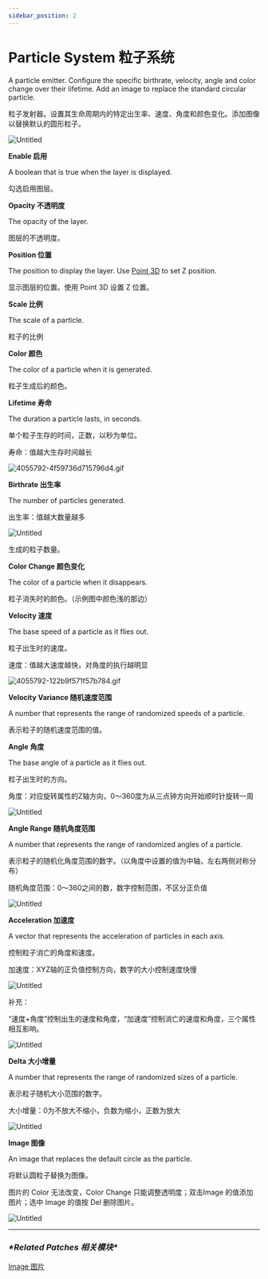 ```yaml
---
sidebar_position: 2
---
```


# Particle System 粒子系统

A particle emitter. Configure the specific birthrate, velocity, angle and color change over their lifetime. Add an image to replace the standard circular particle.

粒子发射器。设置其生命周期内的特定出生率、速度、角度和颜色变化。添加图像以替换默认的圆形粒子。

![Untitled](https://s3.us-west-2.amazonaws.com/secure.notion-static.com/57ccc77d-febc-44d7-b6d3-c6dab5a2b2e8/Untitled.png?X-Amz-Algorithm=AWS4-HMAC-SHA256&X-Amz-Content-Sha256=UNSIGNED-PAYLOAD&X-Amz-Credential=AKIAT73L2G45EIPT3X45%2F20220602%2Fus-west-2%2Fs3%2Faws4_request&X-Amz-Date=20220602T185430Z&X-Amz-Expires=86400&X-Amz-Signature=4fbcd38889464af878d3519d2dfabc41cf8e182f2df0159905b4dcec4469cf53&X-Amz-SignedHeaders=host&response-content-disposition=filename%20%3D%22Untitled.png%22&x-id=GetObject)

**Enable 启用**

A boolean that is true when the layer is displayed.

勾选启用图层。

**Opacity 不透明度**

The opacity of the layer.

图层的不透明度。

**Position 位置**

The position to display the layer. Use [Point 3D](https://www.notion.so/Point-3D-6d2c3b3df3f74659ae0d647876ce3aa9) to set Z position.

显示图层的位置。使用 Point 3D 设置 Z 位置。

**Scale 比例**

The scale of a particle.

粒子的比例

**Color 颜色**

The color of a particle when it is generated.

粒子生成后的颜色。

**Lifetime 寿命**

The duration a particle lasts, in seconds.

单个粒子生存的时间，正数，以秒为单位。

寿命：值越大生存时间越长

![4055792-4f59736d715796d4.gif](https://s3.us-west-2.amazonaws.com/secure.notion-static.com/224ff8c2-e109-4d02-bfc5-80a834975775/4055792-4f59736d715796d4.gif?X-Amz-Algorithm=AWS4-HMAC-SHA256&X-Amz-Content-Sha256=UNSIGNED-PAYLOAD&X-Amz-Credential=AKIAT73L2G45EIPT3X45%2F20220602%2Fus-west-2%2Fs3%2Faws4_request&X-Amz-Date=20220602T185449Z&X-Amz-Expires=86400&X-Amz-Signature=268038f6aa1425f3ea2ff30daa2ceb84be6e035e263ca1636cbaf72b7c31479d&X-Amz-SignedHeaders=host&response-content-disposition=filename%20%3D%224055792-4f59736d715796d4.gif%22&x-id=GetObject)

**Birthrate 出生率**

The number of particles generated.

出生率：值越大数量越多

![Untitled](https://s3.us-west-2.amazonaws.com/secure.notion-static.com/c2d93a3a-e0ec-40cf-98aa-60f419cdec7b/Untitled.gif?X-Amz-Algorithm=AWS4-HMAC-SHA256&X-Amz-Content-Sha256=UNSIGNED-PAYLOAD&X-Amz-Credential=AKIAT73L2G45EIPT3X45%2F20220602%2Fus-west-2%2Fs3%2Faws4_request&X-Amz-Date=20220602T185503Z&X-Amz-Expires=86400&X-Amz-Signature=938621e51363585421953b67521e5b11724692583b459408101cdf7d41db8f98&X-Amz-SignedHeaders=host&response-content-disposition=filename%20%3D%22Untitled.gif%22&x-id=GetObject)

生成的粒子数量。

**Color Change 颜色变化**

The color of a particle when it disappears.

粒子消失时的颜色。（示例图中颜色浅的那边）

**Velocity 速度**

The base speed of a particle as it flies out.

粒子出生时的速度。

速度：值越大速度越快，对角度的执行越明显

![4055792-122b9f571f57b784.gif](https://s3.us-west-2.amazonaws.com/secure.notion-static.com/6a67d140-4edf-4ec3-b87b-e8b099f90209/4055792-122b9f571f57b784.gif?X-Amz-Algorithm=AWS4-HMAC-SHA256&X-Amz-Content-Sha256=UNSIGNED-PAYLOAD&X-Amz-Credential=AKIAT73L2G45EIPT3X45%2F20220602%2Fus-west-2%2Fs3%2Faws4_request&X-Amz-Date=20220602T185518Z&X-Amz-Expires=86400&X-Amz-Signature=7d932d2ca640d53c461e28f52a7a2210b038f08cdabbbf52905a1de444371734&X-Amz-SignedHeaders=host&response-content-disposition=filename%20%3D%224055792-122b9f571f57b784.gif%22&x-id=GetObject)

**Velocity Variance 随机速度范围**

A number that represents the range of randomized speeds of a particle.

表示粒子的随机速度范围的值。

**Angle 角度**

The base angle of a particle as it flies out.

粒子出生时的方向。

角度：对应旋转属性的Z轴方向，0～360度为从三点钟方向开始顺时针旋转一周

![Untitled](https://s3.us-west-2.amazonaws.com/secure.notion-static.com/9b67990a-dd91-4ffc-bdac-087e5c8f6f39/Untitled.gif?X-Amz-Algorithm=AWS4-HMAC-SHA256&X-Amz-Content-Sha256=UNSIGNED-PAYLOAD&X-Amz-Credential=AKIAT73L2G45EIPT3X45%2F20220602%2Fus-west-2%2Fs3%2Faws4_request&X-Amz-Date=20220602T185529Z&X-Amz-Expires=86400&X-Amz-Signature=c7e4f7d0b25b8843fc9238847671120f10a4c434e1a06599f7b781c43ea71216&X-Amz-SignedHeaders=host&response-content-disposition=filename%20%3D%22Untitled.gif%22&x-id=GetObject)

**Angle Range 随机角度范围**

A number that represents the range of randomized angles of a particle.

表示粒子的随机化角度范围的数字。（以角度中设置的值为中轴，左右两侧对称分布）

随机角度范围：0～360之间的数，数字控制范围，不区分正负值

![Untitled](https://s3.us-west-2.amazonaws.com/secure.notion-static.com/afe07d5e-fe1a-45ae-8cd3-12537678efa3/Untitled.gif?X-Amz-Algorithm=AWS4-HMAC-SHA256&X-Amz-Content-Sha256=UNSIGNED-PAYLOAD&X-Amz-Credential=AKIAT73L2G45EIPT3X45%2F20220602%2Fus-west-2%2Fs3%2Faws4_request&X-Amz-Date=20220602T185540Z&X-Amz-Expires=86400&X-Amz-Signature=98213a4c390babaa4619efc64e16bb410279fd82e4c2c07c229496bedc6f65d7&X-Amz-SignedHeaders=host&response-content-disposition=filename%20%3D%22Untitled.gif%22&x-id=GetObject)

**Acceleration 加速度**

A vector that represents the acceleration of particles in each axis.

控制粒子消亡的角度和速度。

加速度：XYZ轴的正负值控制方向，数字的大小控制速度快慢

![Untitled](https://s3.us-west-2.amazonaws.com/secure.notion-static.com/cdd765c9-edd3-427b-937f-ea260fa34ac9/Untitled.gif?X-Amz-Algorithm=AWS4-HMAC-SHA256&X-Amz-Content-Sha256=UNSIGNED-PAYLOAD&X-Amz-Credential=AKIAT73L2G45EIPT3X45%2F20220602%2Fus-west-2%2Fs3%2Faws4_request&X-Amz-Date=20220602T185550Z&X-Amz-Expires=86400&X-Amz-Signature=e4fdbf245be72dca263718969d3fbc94d29c1fcd09604ce382bb862f7f29dd24&X-Amz-SignedHeaders=host&response-content-disposition=filename%20%3D%22Untitled.gif%22&x-id=GetObject)

补充：

“速度+角度”控制出生的速度和角度，“加速度”控制消亡的速度和角度，三个属性相互影响。

![Untitled](https://s3.us-west-2.amazonaws.com/secure.notion-static.com/a4730a8a-8a0d-4027-b23c-6bd940ced516/Untitled.gif?X-Amz-Algorithm=AWS4-HMAC-SHA256&X-Amz-Content-Sha256=UNSIGNED-PAYLOAD&X-Amz-Credential=AKIAT73L2G45EIPT3X45%2F20220602%2Fus-west-2%2Fs3%2Faws4_request&X-Amz-Date=20220602T185559Z&X-Amz-Expires=86400&X-Amz-Signature=0169c447e47ba75e59292ac1dcdfb974eaff733ec43bde5029e96babc71df671&X-Amz-SignedHeaders=host&response-content-disposition=filename%20%3D%22Untitled.gif%22&x-id=GetObject)

**Delta 大小增量**

A number that represents the range of randomized sizes of a particle.

表示粒子随机大小范围的数字。

大小增量：0为不放大不缩小，负数为缩小，正数为放大

![Untitled](https://s3.us-west-2.amazonaws.com/secure.notion-static.com/d0f32cb0-fbc1-4a9a-9399-af3b7329bdcf/Untitled.gif?X-Amz-Algorithm=AWS4-HMAC-SHA256&X-Amz-Content-Sha256=UNSIGNED-PAYLOAD&X-Amz-Credential=AKIAT73L2G45EIPT3X45%2F20220602%2Fus-west-2%2Fs3%2Faws4_request&X-Amz-Date=20220602T185607Z&X-Amz-Expires=86400&X-Amz-Signature=7aaef0395b2690c293050a751141a947093eb0d9ce72da37722d648b32676948&X-Amz-SignedHeaders=host&response-content-disposition=filename%20%3D%22Untitled.gif%22&x-id=GetObject)

**Image 图像**

An image that replaces the default circle as the particle.

将默认圆粒子替换为图像。

图片的 Color 无法改变，Color Change 只能调整透明度；双击Image 的值添加图片；选中 Image 的值按 Del 删除图片。

![Untitled](https://s3.us-west-2.amazonaws.com/secure.notion-static.com/db4a0aa8-83b5-4790-940e-7f9ff95cefa7/Untitled.jpeg?X-Amz-Algorithm=AWS4-HMAC-SHA256&X-Amz-Content-Sha256=UNSIGNED-PAYLOAD&X-Amz-Credential=AKIAT73L2G45EIPT3X45%2F20220602%2Fus-west-2%2Fs3%2Faws4_request&X-Amz-Date=20220602T185618Z&X-Amz-Expires=86400&X-Amz-Signature=f44b81d3b1407a9b52b04a1c7f8b3b424919eadf5cf849d5677c13014bcd8066&X-Amz-SignedHeaders=host&response-content-disposition=filename%20%3D%22Untitled.jpeg%22&x-id=GetObject)

------

### ***\*Related Patches 相关模块\****

[Image 图片](https://www.notion.so/Image-826d9097aca041e8a8aa1a102e87b9d8)
